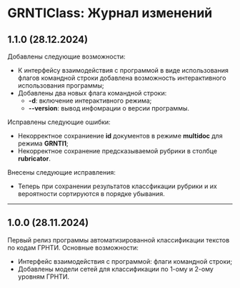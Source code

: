 # GRNTIClass: Журнал изменений

## 1.1.0 (28.12.2024)
Добавлены следующие возможности:
* К интерфейсу взаимодействия с программой в виде использования флагов командной строки добавлена возможность интерактивного использования программы;
* Добавлены два новых флага командной строки:
  * **-d**: включение интерактивного режима;
  * **--version**: вывод инфомрации о версии программы.

Исправлены следующие ошибки:
* Некорректное сохраниение **id** документов в режиме **multidoc** для режима **GRNTI1**;
* Некорректное сохранение предсказываемой рубрики в столбце **rubricator**.

Внесены следующие исправления:
* Теперь при сохранении результатов классфикации рубрики и их вероятности сортируются в порядке убывания.

<hr>

## 1.0.0 (28.11.2024)
Первый релиз программы автоматизированной классификации текстов по кодам ГРНТИ.
Основные возможности:
* Интерфейс взаимодействия с программой: флаги командной строки;
* Добавлены модели сетей для классификации по 1-ому и 2-ому уровням ГРНТИ.